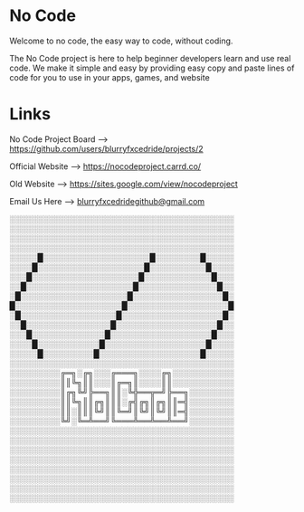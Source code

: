 # No Code
Welcome to no code, the easy way to code, without coding.

The No Code project is here to help beginner developers learn and use real code. 
We make it simple and easy by providing easy copy and paste lines of code for you to use in your apps, games, and website


# Links

No Code Project Board --> https://github.com/users/blurryfxcedride/projects/2

Official Website --> https://nocodeproject.carrd.co/

Old Website --> https://sites.google.com/view/nocodeproject

Email Us Here --> blurryfxcedridegithub@gmail.com

░░░░░░░░░░░░░░░░░░░░░░░░░░░░░░░░░░░░░░░░
░░░░░░░░░░░░░░░░░░░░░░░░░░░░░░░░░░░░░░░░
░░░░░░░░░░░░░░░░░░░░░░░░░░░░░░░░░░░░░░░░
░░░░░░░░░░░░░░░░░░░░░░░░░░░░░░░░░░░░░░░░
░░░░░█░░░░░░░░░░░░░░░░░░░█░░░░░░░░█░░░░░
░░░░█░░░░░░░░░░░░░░░░░░░█░░░░░░░░░░█░░░░
░░░█░░░░░░░░░░░░░░░░░░░█░░░░░░░░░░░░█░░░
░░█░░░░░░░░░░░░░░░░░░░█░░░░░░░░░░░░░░█░░
░█░░░░░░░░░░░░░░░░░░░█░░░░░░░░░░░░░░░░█░
█░░░░░░░░░░░░░░░░░░░█░░░░░░░░░░░░░░░░░░█
░█░░░░░░░░░░░░░░░░░█░░░░░░░░░░░░░░░░░░█░
░░█░░░░░░░░░░░░░░░█░░░░░░░░░░░░░░░░░░█░░
░░░█░░░░░░░░░░░░░█░░░░░░░░░░░░░░░░░░█░░░
░░░░█░░░░░░░░░░░█░░░░░░░░░░░░░░░░░░█░░░░
░░░░░█░░░░░░░░░█░░░░░░░░░░░░░░░░░░█░░░░░
░░░░░░░░░░░░░░░░░░░░░░░░░░░░░░░░░░░░░░░░
░░░░░░░░░╔═╗░╔╗░░░╔═══╗░░░░╔╗░░░░░░░░░░░
░░░░░░░░░║║╚╗║║░░░║╔═╗║░░░░║║░░░░░░░░░░░
░░░░░░░░░║╔╗╚╝╠══╗║║░╚╬══╦═╝╠══╗░░░░░░░░
░░░░░░░░░║║╚╗║║╔╗║║║░╔╣╔╗║╔╗║║═╣░░░░░░░░
░░░░░░░░░║║░║║║╚╝║║╚═╝║╚╝║╚╝║║═╣░░░░░░░░
░░░░░░░░░╚╝░╚═╩══╝╚═══╩══╩══╩══╝░░░░░░░░
░░░░░░░░░░░░░░░░░░░░░░░░░░░░░░░░░░░░░░░░
░░░░░░░░░░░░░░░░░░░░░░░░░░░░░░░░░░░░░░░░
░░░░░░░░░░░░░░░░░░░░░░░░░░░░░░░░░░░░░░░░
░░░░░░░░░░░░░░░░░░░░░░░░░░░░░░░░░░░░░░░░
░░░░░░░░░░░░░░░░░░░░░░░░░░░░░░░░░░░░░░░░
░░░░░░░░░░░░░░░░░░░░░░░░░░░░░░░░░░░░░░░░
░░░░░░░░░░░░░░░░░░░░░░░░░░░░░░░░░░░░░░░░
░░░░░░░░░░░░░░░░░░░░░░░░░░░░░░░░░░░░░░░░
